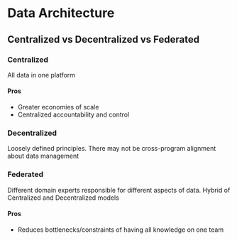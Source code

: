 # Data Architecture

## Centralized vs Decentralized vs Federated

### Centralized 
All data in one platform

#### Pros
- Greater economies of scale
- Centralized accountability and control

### Decentralized
Loosely defined principles. There may not be cross-program alignment about data management

### Federated
Different domain experts responsible for different aspects of data. Hybrid of Centralized and Decentralized models

#### Pros
- Reduces bottlenecks/constraints of having all knowledge on one team